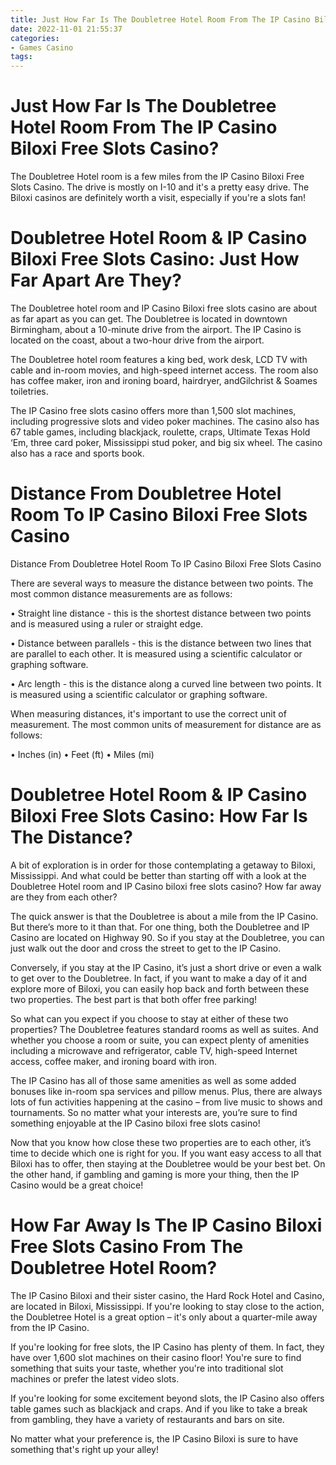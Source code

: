 ```yaml
---
title: Just How Far Is The Doubletree Hotel Room From The IP Casino Biloxi Free Slots Casino 
date: 2022-11-01 21:55:37
categories:
- Games Casino
tags:
---
```



#  Just How Far Is The Doubletree Hotel Room From The IP Casino Biloxi Free Slots Casino? 

The Doubletree Hotel room is a few miles from the IP Casino Biloxi Free Slots Casino. The drive is mostly on I-10 and it's a pretty easy drive. The Biloxi casinos are definitely worth a visit, especially if you're a slots fan!

#  Doubletree Hotel Room & IP Casino Biloxi Free Slots Casino: Just How Far Apart Are They? 

The Doubletree hotel room and IP Casino Biloxi free slots casino are about as far apart as you can get. The Doubletree is located in downtown Birmingham, about a 10-minute drive from the airport. The IP Casino is located on the coast, about a two-hour drive from the airport.

The Doubletree hotel room features a king bed, work desk, LCD TV with cable and in-room movies, and high-speed internet access. The room also has coffee maker, iron and ironing board, hairdryer, andGilchrist & Soames toiletries.

The IP Casino free slots casino offers more than 1,500 slot machines, including progressive slots and video poker machines. The casino also has 67 table games, including blackjack, roulette, craps, Ultimate Texas Hold ‘Em, three card poker, Mississippi stud poker, and big six wheel. The casino also has a race and sports book.

# Distance From Doubletree Hotel Room To IP Casino Biloxi Free Slots Casino 

Distance From Doubletree Hotel Room To IP Casino Biloxi Free Slots Casino 

There are several ways to measure the distance between two points. The most common distance measurements are as follows: 

• Straight line distance - this is the shortest distance between two points and is measured using a ruler or straight edge.

• Distance between parallels - this is the distance between two lines that are parallel to each other. It is measured using a scientific calculator or graphing software.

• Arc length - this is the distance along a curved line between two points. It is measured using a scientific calculator or graphing software.

When measuring distances, it's important to use the correct unit of measurement. The most common units of measurement for distance are as follows: 

• Inches (in)
• Feet (ft)
• Miles (mi)

# Doubletree Hotel Room & IP Casino Biloxi Free Slots Casino: How Far Is The Distance? 

A bit of exploration is in order for those contemplating a getaway to Biloxi, Mississippi. And what could be better than starting off with a look at the Doubletree Hotel room and IP Casino biloxi free slots casino? How far away are they from each other? 

The quick answer is that the Doubletree is about a mile from the IP Casino. But there’s more to it than that. For one thing, both the Doubletree and IP Casino are located on Highway 90. So if you stay at the Doubletree, you can just walk out the door and cross the street to get to the IP Casino. 

Conversely, if you stay at the IP Casino, it’s just a short drive or even a walk to get over to the Doubletree. In fact, if you want to make a day of it and explore more of Biloxi, you can easily hop back and forth between these two properties. The best part is that both offer free parking! 

So what can you expect if you choose to stay at either of these two properties? The Doubletree features standard rooms as well as suites. And whether you choose a room or suite, you can expect plenty of amenities including a microwave and refrigerator, cable TV, high-speed Internet access, coffee maker, and ironing board with iron. 

The IP Casino has all of those same amenities as well as some added bonuses like in-room spa services and pillow menus. Plus, there are always lots of fun activities happening at the casino – from live music to shows and tournaments. So no matter what your interests are, you’re sure to find something enjoyable at the IP Casino biloxi free slots casino! 

Now that you know how close these two properties are to each other, it’s time to decide which one is right for you. If you want easy access to all that Biloxi has to offer, then staying at the Doubletree would be your best bet. On the other hand, if gambling and gaming is more your thing, then the IP Casino would be a great choice!

# How Far Away Is The IP Casino Biloxi Free Slots Casino From The Doubletree Hotel Room?

The IP Casino Biloxi and their sister casino, the Hard Rock Hotel and Casino, are located in Biloxi, Mississippi. If you're looking to stay close to the action, the Doubletree Hotel is a great option – it's only about a quarter-mile away from the IP Casino.

If you're looking for free slots, the IP Casino has plenty of them. In fact, they have over 1,600 slot machines on their casino floor! You're sure to find something that suits your taste, whether you're into traditional slot machines or prefer the latest video slots.

If you're looking for some excitement beyond slots, the IP Casino also offers table games such as blackjack and craps. And if you like to take a break from gambling, they have a variety of restaurants and bars on site.

No matter what your preference is, the IP Casino Biloxi is sure to have something that's right up your alley!